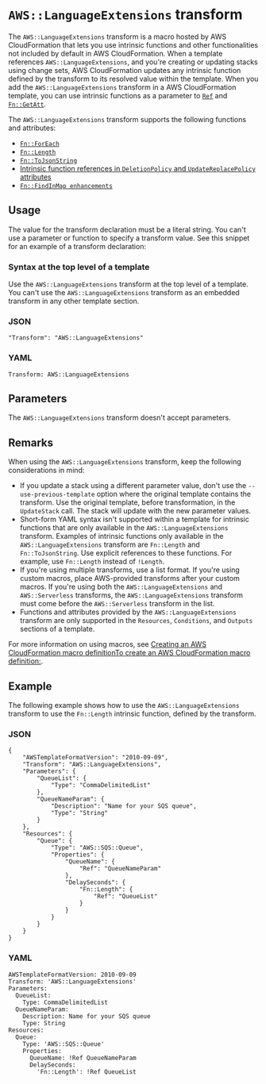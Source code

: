 # `AWS::LanguageExtensions` transform<a name="transform-aws-languageextensions"></a>

The `AWS::LanguageExtensions` transform is a macro hosted by AWS CloudFormation that lets you use intrinsic functions and other functionalities not included by default in AWS CloudFormation\. When a template references `AWS::LanguageExtensions`, and you're creating or updating stacks using change sets, AWS CloudFormation updates any intrinsic function defined by the transform to its resolved value within the template\. When you add the `AWS::LanguageExtensions` transform in a AWS CloudFormation template, you can use intrinsic functions as a parameter to [`Ref`](intrinsic-function-reference-ref.md) and [`Fn::GetAtt`](intrinsic-function-reference-getatt.md)\.

The `AWS::LanguageExtensions` transform supports the following functions and attributes:
+ [`Fn::ForEach`](intrinsic-function-reference-foreach.md)
+ [`Fn::Length`](intrinsic-function-reference-length.md)
+ [`Fn::ToJsonString`](intrinsic-function-reference-ToJsonString.md)
+ [Intrinsic function references in `DeletionPolicy` and `UpdateReplacePolicy` attributes](function-refs-in-policy-attributes.md)
+ [`Fn::FindInMap enhancements`](intrinsic-function-reference-findinmap-enhancements.md)

## Usage<a name="transform-aws-languageextensions-usage"></a>

The value for the transform declaration must be a literal string\. You can't use a parameter or function to specify a transform value\. See this snippet for an example of a transform declaration:

### Syntax at the top level of a template<a name="transform-aws-languageextensions-usage-subsection"></a>

Use the `AWS::LanguageExtensions` transform at the top level of a template\. You can't use the `AWS::LanguageExtensions` transform as an embedded transform in any other template section\.

### JSON<a name="transform-aws-languageextensions-usage.json"></a>

```
"Transform": "AWS::LanguageExtensions"
```

### YAML<a name="transform-aws-languageextensions-usage.yaml"></a>

```
Transform: AWS::LanguageExtensions
```

## Parameters<a name="transform-aws-languageextensions-parameters"></a>

The `AWS::LanguageExtensions` transform doesn't accept parameters\.

## Remarks<a name="transform-aws-languageextensions-remarks"></a>

When using the `AWS::LanguageExtensions` transform, keep the following considerations in mind:
+ If you update a stack using a different parameter value, don't use the `--use-previous-template` option where the original template contains the transform\. Use the original template, before transformation, in the `UpdateStack` call\. The stack will update with the new parameter values\.
+ Short\-form YAML syntax isn't supported within a template for intrinsic functions that are only available in the `AWS::LanguageExtensions` transform\. Examples of intrinsic functions only available in the `AWS::LanguageExtensions` transform are ``Fn::Length`` and ``Fn::ToJsonString``\. Use explicit references to these functions\. For example, use `Fn::Length` instead of `!Length`\.
+ If you're using multiple transforms, use a list format\. If you're using custom macros, place AWS\-provided transforms after your custom macros\. If you're using both the `AWS::LanguageExtensions` and `AWS::Serverless` transforms, the `AWS::LanguageExtensions` transform must come before the `AWS::Serverless` transform in the list\.
+ Functions and attributes provided by the `AWS::LanguageExtensions` transform are only supported in the `Resources`, `Conditions`, and `Outputs` sections of a template\.

For more information on using macros, see [Creating an AWS CloudFormation macro definitionTo create an AWS CloudFormation macro definition:](template-macros.md#template-macros-author)\.

## Example<a name="transform-aws-languageextensions-example"></a>

The following example shows how to use the `AWS::LanguageExtensions` transform to use the `Fn::Length` intrinsic function, defined by the transform\.

### JSON<a name="transform-aws-languageextensions-example.json"></a>

```
{
    "AWSTemplateFormatVersion": "2010-09-09",
    "Transform": "AWS::LanguageExtensions",
    "Parameters": {
        "QueueList": {
            "Type": "CommaDelimitedList"
        },
        "QueueNameParam": {
            "Description": "Name for your SQS queue",
            "Type": "String"
        }
    },
    "Resources": {
        "Queue": {
            "Type": "AWS::SQS::Queue",
            "Properties": {
                "QueueName": {
                    "Ref": "QueueNameParam"
                },
                "DelaySeconds": {
                    "Fn::Length": {
                        "Ref": "QueueList"
                    }
                }
            }
        }
    }
}
```

### YAML<a name="transform-aws-languageextensions-example.yaml"></a>

```
AWSTemplateFormatVersion: 2010-09-09
Transform: 'AWS::LanguageExtensions'
Parameters:
  QueueList:
    Type: CommaDelimitedList
  QueueNameParam:
    Description: Name for your SQS queue
    Type: String
Resources:
  Queue:
    Type: 'AWS::SQS::Queue'
    Properties:
      QueueName: !Ref QueueNameParam
      DelaySeconds:
        'Fn::Length': !Ref QueueList
```